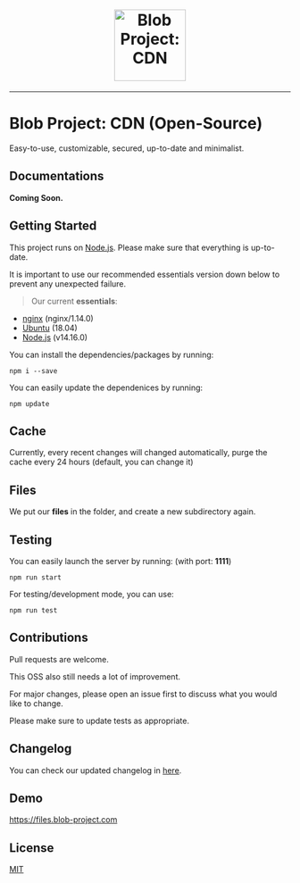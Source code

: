 <h1 align="center">
    <a href="https://files.blob-project.com"><img src="https://files.blob-project.com/cluster/maxima/cdn-docs/fox.png" width="128px" alt="Blob Project: CDN"></a>
</h1>

---

# Blob Project: CDN (Open-Source)
Easy-to-use, customizable, secured, up-to-date and minimalist.

## Documentations
**Coming Soon.**

## Getting Started
This project runs on [Node.js](https://nodejs.org/en/blog/release/v14.16.0/). Please make sure that everything is up-to-date.

It is important to use our recommended essentials version down below to prevent any unexpected failure.

> Our current **essentials**:
- [nginx](http://nginx.org/) (nginx/1.14.0)
- [Ubuntu](https://ubuntu.com/) (18.04)
- [Node.js](https://nodejs.org/en/blog/release/v14.16.0/) (v14.16.0)

You can install the dependencies/packages by running:
```shell script
npm i --save
```

You can easily update the dependenices by running:
```shell script
npm update
```

## Cache
Currently, every recent changes will changed automatically, purge the cache every 24 hours (default, you can change it)

## Files
We put our **files** in the folder, and create a new subdirectory again.

## Testing
You can easily launch the server by running: (with port: **1111**)
```shell script
npm run start
```

For testing/development mode, you can use:
```shell script
npm run test
```

## Contributions
Pull requests are welcome.

This OSS also still needs a lot of improvement.

For major changes, please open an issue first to discuss what you would like to change.

Please make sure to update tests as appropriate.

## Changelog
You can check our updated changelog in [here](https://github.com/Blob-Development/cdn-server/blob/main/CHANGELOG.md).

## Demo
https://files.blob-project.com

## License
[MIT](https://choosealicense.com/licenses/mit/)
